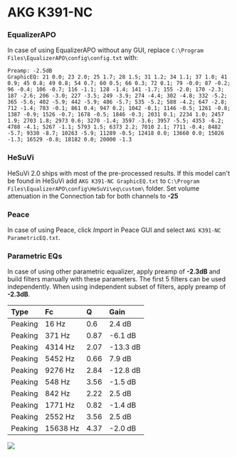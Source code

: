 # AKG K391-NC

### EqualizerAPO
In case of using EqualizerAPO without any GUI, replace `C:\Program Files\EqualizerAPO\config\config.txt`
with:
```
Preamp: -2.5dB
GraphicEQ: 21 0.0; 23 2.0; 25 1.7; 28 1.5; 31 1.2; 34 1.1; 37 1.0; 41 0.9; 45 0.8; 49 0.8; 54 0.7; 60 0.5; 66 0.3; 72 0.1; 79 -0.0; 87 -0.2; 96 -0.4; 106 -0.7; 116 -1.1; 128 -1.4; 141 -1.7; 155 -2.0; 170 -2.3; 187 -2.6; 206 -3.0; 227 -3.5; 249 -3.9; 274 -4.4; 302 -4.8; 332 -5.2; 365 -5.6; 402 -5.9; 442 -5.9; 486 -5.7; 535 -5.2; 588 -4.2; 647 -2.8; 712 -1.4; 783 -0.1; 861 0.4; 947 0.2; 1042 -0.1; 1146 -0.5; 1261 -0.8; 1387 -0.9; 1526 -0.7; 1678 -0.5; 1846 -0.3; 2031 0.1; 2234 1.0; 2457 1.9; 2703 1.8; 2973 0.6; 3270 -1.4; 3597 -3.6; 3957 -5.5; 4353 -6.2; 4788 -4.1; 5267 -1.1; 5793 1.5; 6373 2.2; 7010 2.1; 7711 -0.4; 8482 -5.7; 9330 -8.7; 10263 -5.9; 11289 -0.5; 12418 0.0; 13660 0.0; 15026 -1.3; 16529 -0.8; 18182 0.0; 20000 -1.3
```

### HeSuVi
HeSuVi 2.0 ships with most of the pre-processed results. If this model can't be found in HeSuVi add
`AKG K391-NC GraphicEQ.txt` to `C:\Program Files\EqualizerAPO\config\HeSuVi\eq\custom\` folder.
Set volume attenuation in the Connection tab for both channels to **-25**

### Peace
In case of using Peace, click *Import* in Peace GUI and select `AKG K391-NC ParametricEQ.txt`.

### Parametric EQs
In case of using other parametric equalizer, apply preamp of **-2.3dB** and build filters manually
with these parameters. The first 5 filters can be used independently.
When using independent subset of filters, apply preamp of **-2.3dB**.

| Type    | Fc       |    Q | Gain     |
|:--------|:---------|:-----|:---------|
| Peaking | 16 Hz    | 0.6  | 2.4 dB   |
| Peaking | 371 Hz   | 0.87 | -6.1 dB  |
| Peaking | 4314 Hz  | 2.07 | -13.3 dB |
| Peaking | 5452 Hz  | 0.66 | 7.9 dB   |
| Peaking | 9276 Hz  | 2.84 | -12.8 dB |
| Peaking | 548 Hz   | 3.56 | -1.5 dB  |
| Peaking | 842 Hz   | 2.22 | 2.5 dB   |
| Peaking | 1771 Hz  | 0.82 | -1.4 dB  |
| Peaking | 2552 Hz  | 3.56 | 2.5 dB   |
| Peaking | 15638 Hz | 4.37 | -2.0 dB  |

![](https://raw.githubusercontent.com/jaakkopasanen/AutoEq/master/results/rtings/avg/AKG%20K391-NC/AKG%20K391-NC.png)